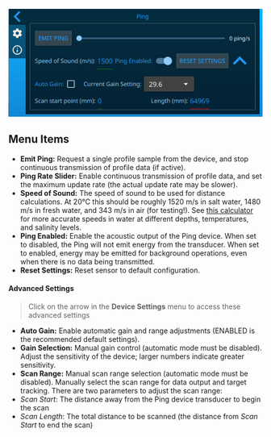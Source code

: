 ![Ping Settings](images/viewer/ping-settings.png)

## Menu Items

- **Emit Ping:** Request a single profile sample from the device, and stop continuous transmission of profile data (if active).
- **Ping Rate Slider:** Enable continuous transmission of profile data, and set the maximum update rate (the actual update rate may be slower).
- **Speed of Sound:** The speed of sound to be used for distance calculations. At 20℃ this should be roughly 1520 m/s in salt water, 1480 m/s in fresh water, and 343 m/s in air (for testing!). See [this calculator](https://bluerobotics.com/learn/speed-of-sound-in-water-calculator) for more accurate speeds in water at different depths, temperatures, and salinity levels.
- **Ping Enabled:** Enable the acoustic output of the Ping device. When set to disabled, the Ping will not emit energy from the transducer. When set to enabled, energy may be emitted for background operations, even when there is no data being transmitted.
- **Reset Settings:** Reset sensor to default configuration.

#### Advanced Settings

> Click on the arrow in the **Device Settings** menu to access these advanced settings

- **Auto Gain:** Enable automatic gain and range adjustments (ENABLED is the recommended default settings).
- **Gain Selection:** Manual gain control (automatic mode must be disabled). Adjust the sensitivity of the device; larger numbers indicate greater sensitivity.
- **Scan Range:** Manual scan range selection (automatic mode must be disabled). Manually select the scan range for data output and target tracking. There are two parameters to adjust the scan range:
 - *Scan Start*: The distance away from the Ping device transducer to begin the scan
 - *Scan Length*: The total distance to be scanned (the distance from *Scan Start* to end the scan)
